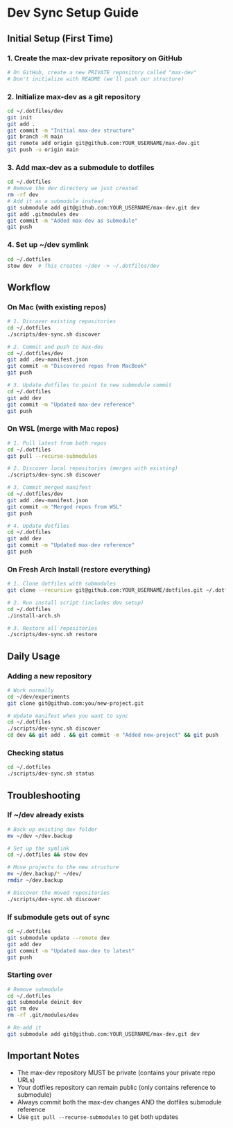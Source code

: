 # Dev Sync Setup Guide

## Initial Setup (First Time)

### 1. Create the max-dev private repository on GitHub
```bash
# On GitHub, create a new PRIVATE repository called "max-dev"
# Don't initialize with README (we'll push our structure)
```

### 2. Initialize max-dev as a git repository
```bash
cd ~/.dotfiles/dev
git init
git add .
git commit -m "Initial max-dev structure"
git branch -M main
git remote add origin git@github.com:YOUR_USERNAME/max-dev.git
git push -u origin main
```

### 3. Add max-dev as a submodule to dotfiles
```bash
cd ~/.dotfiles
# Remove the dev directory we just created
rm -rf dev
# Add it as a submodule instead
git submodule add git@github.com:YOUR_USERNAME/max-dev.git dev
git add .gitmodules dev
git commit -m "Added max-dev as submodule"
git push
```

### 4. Set up ~/dev symlink
```bash
cd ~/.dotfiles
stow dev  # This creates ~/dev -> ~/.dotfiles/dev
```

## Workflow

### On Mac (with existing repos)
```bash
# 1. Discover existing repositories
cd ~/.dotfiles
./scripts/dev-sync.sh discover

# 2. Commit and push to max-dev
cd ~/.dotfiles/dev
git add .dev-manifest.json
git commit -m "Discovered repos from MacBook"
git push

# 3. Update dotfiles to point to new submodule commit
cd ~/.dotfiles
git add dev
git commit -m "Updated max-dev reference"
git push
```

### On WSL (merge with Mac repos)
```bash
# 1. Pull latest from both repos
cd ~/.dotfiles
git pull --recurse-submodules

# 2. Discover local repositories (merges with existing)
./scripts/dev-sync.sh discover

# 3. Commit merged manifest
cd ~/.dotfiles/dev
git add .dev-manifest.json
git commit -m "Merged repos from WSL"
git push

# 4. Update dotfiles
cd ~/.dotfiles
git add dev
git commit -m "Updated max-dev reference"
git push
```

### On Fresh Arch Install (restore everything)
```bash
# 1. Clone dotfiles with submodules
git clone --recursive git@github.com:YOUR_USERNAME/dotfiles.git ~/.dotfiles

# 2. Run install script (includes dev setup)
cd ~/.dotfiles
./install-arch.sh

# 3. Restore all repositories
./scripts/dev-sync.sh restore
```

## Daily Usage

### Adding a new repository
```bash
# Work normally
cd ~/dev/experiments
git clone git@github.com:you/new-project.git

# Update manifest when you want to sync
cd ~/.dotfiles
./scripts/dev-sync.sh discover
cd dev && git add . && git commit -m "Added new-project" && git push
```

### Checking status
```bash
cd ~/.dotfiles
./scripts/dev-sync.sh status
```

## Troubleshooting

### If ~/dev already exists
```bash
# Back up existing dev folder
mv ~/dev ~/dev.backup

# Set up the symlink
cd ~/.dotfiles && stow dev

# Move projects to the new structure
mv ~/dev.backup/* ~/dev/
rmdir ~/dev.backup

# Discover the moved repositories
./scripts/dev-sync.sh discover
```

### If submodule gets out of sync
```bash
cd ~/.dotfiles
git submodule update --remote dev
git add dev
git commit -m "Updated max-dev to latest"
git push
```

### Starting over
```bash
# Remove submodule
cd ~/.dotfiles
git submodule deinit dev
git rm dev
rm -rf .git/modules/dev

# Re-add it
git submodule add git@github.com:YOUR_USERNAME/max-dev.git dev
```

## Important Notes

- The max-dev repository MUST be private (contains your private repo URLs)
- Your dotfiles repository can remain public (only contains reference to submodule)
- Always commit both the max-dev changes AND the dotfiles submodule reference
- Use `git pull --recurse-submodules` to get both updates